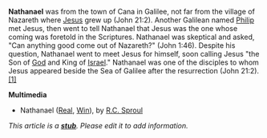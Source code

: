 **Nathanael** was from the town of Cana in Galilee, not far from
the village of Nazareth where [Jesus](Jesus "Jesus") grew up (John
21:2). Another Galilean named
[Philip](Philip_the_apostle "Philip the apostle") met Jesus, then
went to tell Nathanael that Jesus was the one whose coming was
foretold in the Scriptures. Nathanael was skeptical and asked, "Can
anything good come out of Nazareth?" (John 1:46). Despite his
question, Nathanael went to meet Jesus for himself, soon calling
Jesus "the Son of [God](God "God") and King of
[Israel](Israel "Israel")." Nathanael was one of the disciples to
whom Jesus appeared beside the Sea of Galilee after the
resurrection (John
21:2).[[1]](http://www.princeofpeaceonline.org/connect/family/teens/middle_school/bible_tutor/level2/program/start/people/nathan2.htm)

**Multimedia**

-   Nathanael
    ([Real](http://broadcast.ligonier.org/playlists/rym20060127.m3u),
    [Win](http://broadcast.ligonier.org/playlists/rym20060127.asx)), by
    [R.C. Sproul](R.C._Sproul "R.C. Sproul")



*This article is a **[stub](http://www.theopedia.com/Category:Theopedia_stubs "Category:Theopedia stubs")**. Please edit it to add information.*


